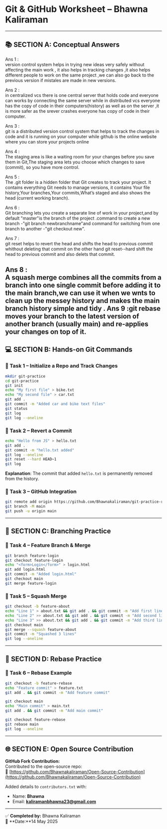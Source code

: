 # Git & GitHub Worksheet – Bhawna Kaliraman

---

## 📚 SECTION A: Conceptual Answers

Ans 1 :  
version control system helps in trying new ideas very safely without affecting the main work , it also helps in tracking changes ,it also helps different people to work on the same project ,we can also go back to the previous version if mistales are made in new versions.

Ans 2 :  
in centralized vcs there is one central server that holds code and everyone can works by connecting the same server while in distributed vcs everyone has the copy of code in their computers(history) as well as on the server ,it is more safer as the srever crashes everyone has copy of code in their computer.

Ans 3 :  
git is a distributed version control system that helps to track the changes in code and it is running on your computer while github is the online website where you can store your projects online 

Ans 4 :  
The staging area is like a waiting room for your changes before you save them in Git,The staging area lets you choose which changes to save (commit), so you have more control.

Ans 5 :  
The .git folder is a hidden folder that Git creates to track your project. It contains everything Git needs to manage versions, it contains Your file history,Your branches,Your commits,What’s staged and also shows the head (current working branch).

Ans 6 :  
Git branching lets you create a separate line of work in your project,and by default "master"is the branch of the project .command to create a new branch -"git branch newbranchname"and command for switching from one branch to another -"git checkout new".

Ans 7 :  
git reset helps to revert the head and shifts the head to previous commit whithout deleting that commit on the other hand git reset--hard shift the head to previous commit and also delets that commit.

Ans 8 :  
A squash merge combines all the commits from a branch into one single commit before adding it to the main branch,we can use it when we wnts to clean up the messey history and makes the main branch history simple and tidy .
Ans 9 :git rebase moves your branch to the latest version of another branch (usually main) and re-applies your changes on top of it.
---

## 💻 SECTION B: Hands-on Git Commands

### 🔹 Task 1 – Initialize a Repo and Track Changes

```bash
mkdir git-practice
cd git-practice
git init
echo "My first file" > bike.txt
echo "My second file" > car.txt
git add .
git commit -m "Added car and bike text files"
git status
git log
git log --oneline
```

### 🔹 Task 2 – Revert a Commit

```bash
echo "Hello from JS" > hello.txt
git add .
git commit -m "hello.txt added"
git log --oneline
git reset --hard HEAD~1
git log
```

**Explanation**: The commit that added `hello.txt` is permanently removed from the history.

### 🔹 Task 3 – GitHub Integration

```bash
git remote add origin https://github.com/Bhawnakaliraman/git-practice-repo
git branch -M main
git push -u origin main
```

---

## 🌿 SECTION C: Branching Practice

### 🔹 Task 4 – Feature Branch & Merge

```bash
git branch feature-login
git checkout feature-login
echo "<form>Login</form>" > login.html
git add login.html
git commit -m "Added login.html"
git checkout main
git merge feature-login
```

### 🔹 Task 5 – Squash Merge

```bash
git checkout -b feature-about
echo "Line 1" > about.txt && git add . && git commit -m "Add first line"
echo "Line 2" >> about.txt && git add . && git commit -m "Add second line"
echo "Line 3" >> about.txt && git add . && git commit -m "Add third line"
git checkout main
git merge --squash feature-about
git commit -m "Squashed 3 lines"
git log --oneline
```

---

## 🔁 SECTION D: Rebase Practice

### 🔹 Task 6 – Rebase Example

```bash
git checkout -b feature-rebase
echo "Feature commit" > feature.txt
git add . && git commit -m "Add feature commit"

git checkout main
echo "Main commit" > main.txt
git add . && git commit -m "Add main commit"

git checkout feature-rebase
git rebase main
git log --oneline
```

---

## 🌐 SECTION E: Open Source Contribution

**GitHub Fork Contribution:**  
Contributed to the open-source repo:  
🔗 [https://github.com/Bhawnakaliraman/Open-Source-Contribution](https://github.com/Bhawnakaliraman/Open-Source-Contribution)

Added details to `contributors.txt` with:  
- Name: **Bhawna**  
- Email: **kaliramanbhawna23@gmail.com**

---

✅ **Completed by:** Bhawna Kaliraman  
📅 **Date:**14 May 2025
